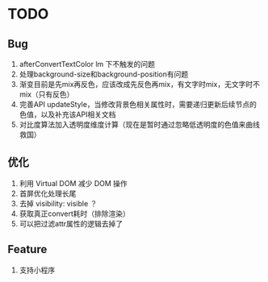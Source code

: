 # TODO

## Bug

1. afterConvertTextColor lm 下不触发的问题
1. 处理background-size和background-position有问题
1. 渐变目前是先mix再反色，应该改成先反色再mix，有文字时mix，无文字时不mix（只有反色）
1. 完善API updateStyle，当修改背景色相关属性时，需要递归更新后续节点的色值，以及补充该API相关文档
1. 对比度算法加入透明度维度计算（现在是暂时通过忽略低透明度的色值来曲线救国）

## 优化

1. 利用 Virtual DOM 减少 DOM 操作
1. 首屏优化处理长尾
1. 去掉 visibility: visible ？
1. 获取真正convert耗时（排除渲染）
1. 可以把过滤attr属性的逻辑去掉了

## Feature

1. 支持小程序
